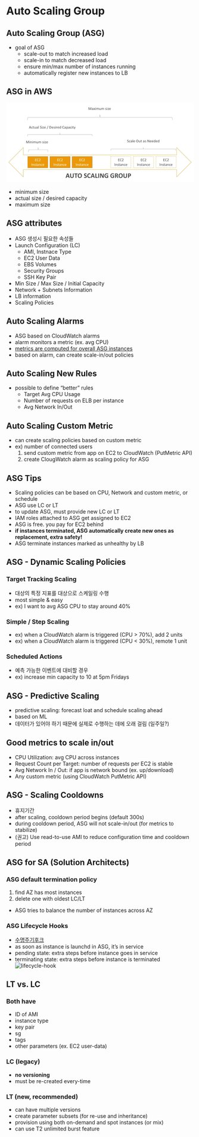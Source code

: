 # Auto Scaling Group
## Auto Scaling Group (ASG)
- goal of ASG
  - scale-out to match increased load
  - scale-in to match decreased load
  - ensure min/max number of instances running 
  - automatically register new instances to LB

## ASG in AWS
![asg-diagram](images/asg-diagram.png)
- minimum size
- actual size / desired capacity
- maximum size

## ASG attributes
- ASG 생성시 필요한 속성들
- Launch Configuration (LC)
  - AMI, Instnace Type
  - EC2 User Data
  - EBS Volumes
  - Security Groups
  - SSH Key Pair
- Min Size / Max Size / Initial Capacity
- Network + Subnets Information
- LB information
- Scaling Policies

## Auto Scaling Alarms
- ASG based on CloudWatch alarms
- alarm monitors a metric (ex. avg CPU)
- <U>metrics are computed for overall ASG instances</U>
- based on alarm, can create scale-in/out policies

## Auto Scaling New Rules
- possible to define “better” rules
  - Target Avg CPU Usage
  - Number of requests on ELB per instance
  - Avg Network In/Out

## Auto Scaling Custom Metric
- can create scaling policies based on custom metric
- ex) number of connected users
  1. send custom metric from app on EC2 to CloudWatch (PutMetric API)
  2. create ClougWatch alarm as scaling policy for ASG

## ASG Tips
- Scaling policies can be based on CPU, Network and custom metric, or schedule
- ASG use LC or LT
- to update ASG, must provide new LC or LT
- IAM roles attached to ASG get assigned to EC2
- ASG is free. you pay for EC2 behind
- **if instances terminated, ASG automatically create new ones as replacement, extra safety!**
- ASG terminate instances marked as unhealthy by LB

## ASG - Dynamic Scaling Policies
### Target Tracking Scaling
- 대상의 특정 지표를 대상으로 스케일링 수행
- most simple & easy
- ex) I want to avg ASG CPU to stay around 40%

### Simple / Step Scaling
- ex) when a CloudWatch alarm is triggered (CPU > 70%), add 2 units
- ex) when a CloudWatch alarm is triggered (CPU < 30%), remote 1 unit

### Scheduled Actions
- 예측 가능한 이벤트에 대비할 경우
- ex) increase min capacity to 10 at 5pm Fridays

## ASG - Predictive Scaling
- predictive scaling: forecast loat and schedule scaling ahead
- based on ML
- 데이터가 있어야 하기 때문에 실제로 수행하는 데에 오래 걸림 (일주일?)

## Good metrics to scale in/out
- CPU Utilization: avg CPU across instances
- Request Count per Target: number of requests per EC2 is stable
- Avg Network In / Out: if app is network bound (ex. up/download)
- Any custom metric (using CloudWatch PutMetric API)

## ASG - Scaling Cooldowns
- 휴지기간
- after scaling, cooldown period begins (default 300s)
- during cooldown period, ASG will not scale-in/out (for metrics to stabilize)
- (권고) Use read-to-use AMI to reduce configuration time and cooldown period

## ASG for SA (Solution Architects)
### ASG default termination policy
1. find AZ has most instances
2. delete one with oldest LC/LT
- ASG tries to balance the number of instances across AZ

### ASG Lifecycle Hooks
- [수명주기후크](https://docs.aws.amazon.com/ko_kr/autoscaling/ec2/userguide/lifecycle-hooks.html)
- as soon as instance is launchd in ASG, it’s in service
- pending state: extra steps before instance goes in service
- terminating state: extra steps before instance is terminated
![lifecycle-hook](https://docs.aws.amazon.com/ko_kr/autoscaling/ec2/userguide/images/lifecycle_hooks.png)

## LT vs. LC
### Both have
- ID of AMI
- instance type
- key pair
- sg
- tags
- other parameters (ex. EC2 user-data)
### LC (legacy)
- **no versioning**
- must be re-created every-time
### LT (new, recommended)
- can have multiple versions
- create parameter subsets (for re-use and inheritance)
- provision using both on-demand and spot instances (or mix)
- can use T2 unlimited burst feature